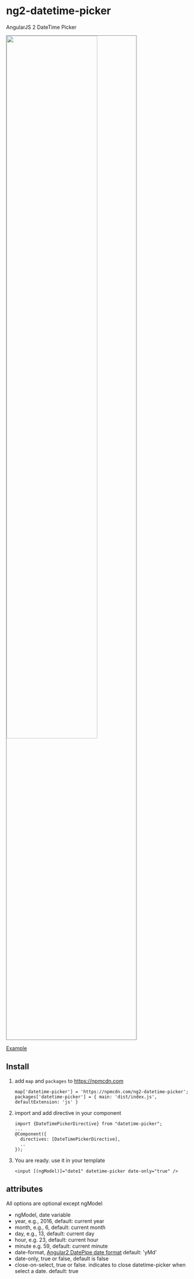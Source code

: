 # ng2-datetime-picker
AngularJS 2 DateTime Picker

<img src="http://i.imgur.com/g5qbBBz.png" width="70%" style="border:1px solid grey" />

[Example](http://plnkr.co/edit/32syXF?p=preview)

## Install

1. add `map` and `packages` to https://npmcdn.com

       map['datetime-picker'] = 'https://npmcdn.com/ng2-datetime-picker';
       packages['datetime-picker'] = { main: 'dist/index.js', defaultExtension: 'js' }

2. import and add directive in your component

       import {DateTimePickerDirective} from "datetime-picker";
       ...
       @Component({
         directives: [DateTimePickerDirective],
         ..
       });

3. You are ready. use it in your template

       <input [(ngModel)]="date1" datetime-picker date-only="true" />


## attributes
  All options are optional except ngModel

  * ngModel, date variable
  * year, e.g., 2016, default: current year
  * month, e.g.,  6, default: current month
  * day, e.g., 13, default: current day
  * hour, e.g. 23, default: current hour
  * minute e.g. 59, default: current minute
  * date-format, [Angular2 DatePipe date format](https://angular.io/docs/ts/latest/api/common/index/DatePipe-class.html) default: 'yMd'
  * date-only,  true or false, default is false
  * close-on-select, true or false. indicates to close
    datetime-picker when select a date. default: true


